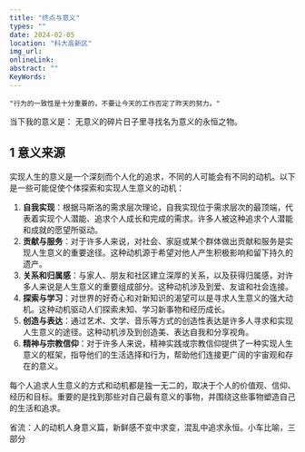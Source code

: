 ```yaml
---
title: "终点与意义"
types: ""
date: 2024-02-05
location: "科大高新区"
img_url: 
onlineLink: 
abstract: ""
KeyWords:
---
```


    "行为的一致性是十分重要的，不要让今天的工作否定了昨天的努力。"


当下我的意义是： 无意义的碎片日子里寻找名为意义的永恒之物。

## 1 意义来源

实现人生的意义是一个深刻而个人化的追求，不同的人可能会有不同的动机。以下是一些可能促使个体探索和实现人生意义的动机：

1. **自我实现**：根据马斯洛的需求层次理论，自我实现位于需求层次的最顶端，代表着实现个人潜能、追求个人成长和完成的需求。许多人被这种追求个人潜能和成就的愿望所驱动。
2. **贡献与服务**：对于许多人来说，对社会、家庭或某个群体做出贡献和服务是实现人生意义的重要途径。这种动机源于希望对他人产生积极影响和留下持久的遗产。
3. **关系和归属感**：与家人、朋友和社区建立深厚的关系，以及获得归属感，对许多人来说是人生意义的重要组成部分。这种动机涉及到爱、友谊和社会连接。
4. **探索与学习**：对世界的好奇心和对新知识的渴望可以是寻求人生意义的强大动机。这种动机驱动人们探索未知、学习新事物和经历成长。
5. **创造与表达**：通过艺术、文学、音乐等方式的创造性表达是许多人寻求和实现人生意义的途径。这种动机涉及到创造美、表达自我和分享视角。
6. **精神与宗教信仰**：对于许多人来说，精神实践或宗教信仰提供了一种实现人生意义的框架，指导他们的生活选择和行为，帮助他们连接更广阔的宇宙观和存在的意义。

每个人追求人生意义的方式和动机都是独一无二的，取决于个人的价值观、信仰、经历和目标。重要的是找到那些对自己最有意义的事物，并围绕这些事物塑造自己的生活和追求。

省流：人的动机人身意义篇，新鲜感不变中求变，混乱中追求永恒。小车比喻，三部分
